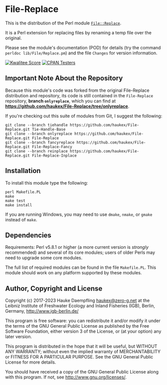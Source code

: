 File-Replace
============

This is the distribution of the Perl module
[`File::Replace`](https://metacpan.org/pod/File::Replace).

It is a Perl extension for replacing files by renaming a temp file
over the original.

Please see the module's documentation (POD) for details (try the command
`perldoc lib/File/Replace.pm`) and the file `Changes` for version
information.

[![Kwalitee Score](https://cpants.cpanauthors.org/dist/File-Replace.svg)](https://cpants.cpanauthors.org/dist/File-Replace)
[![CPAN Testers](https://badges.zero-g.net/cpantesters/File-Replace.svg)](http://matrix.cpantesters.org/?dist=File-Replace)

Important Note About the Repository
-----------------------------------

Because this module's code was forked from the original File-Replace
distribution and repository, its code is still contained in the
`File-Replace` repository, **branch `onlyreplace`**, which you can find
at **<https://github.com/haukex/File-Replace/tree/onlyreplace>**.

If you're checking out this suite of modules from Git, I suggest the following:

	git clone --branch tiehandle https://github.com/haukex/File-Replace.git Tie-Handle-Base
	git clone --branch onlyreplace https://github.com/haukex/File-Replace.git File-Replace
	git clone --branch fancyreplace https://github.com/haukex/File-Replace.git File-Replace-Fancy
	git clone --branch reinplace https://github.com/haukex/File-Replace.git File-Replace-Inplace

Installation
------------

To install this module type the following:

	perl Makefile.PL
	make
	make test
	make install

If you are running Windows, you may need to use `dmake`, `nmake`, or `gmake`
instead of `make`.

Dependencies
------------

Requirements: Perl v5.8.1 or higher (a more current version is *strongly*
recommended) and several of its core modules; users of older Perls may need
to upgrade some core modules.

The full list of required modules can be found in the file `Makefile.PL`.
This module should work on any platform supported by these modules.

Author, Copyright and License
-----------------------------

Copyright (c) 2017-2023 Hauke Daempfling <haukex@zero-g.net>
at the Leibniz Institute of Freshwater Ecology and Inland Fisheries (IGB),
Berlin, Germany, <http://www.igb-berlin.de/>

This program is free software: you can redistribute it and/or modify
it under the terms of the GNU General Public License as published by
the Free Software Foundation, either version 3 of the License, or
(at your option) any later version.

This program is distributed in the hope that it will be useful,
but WITHOUT ANY WARRANTY; without even the implied warranty of
MERCHANTABILITY or FITNESS FOR A PARTICULAR PURPOSE. See the
GNU General Public License for more details.

You should have received a copy of the GNU General Public License
along with this program. If not, see <http://www.gnu.org/licenses/>.

